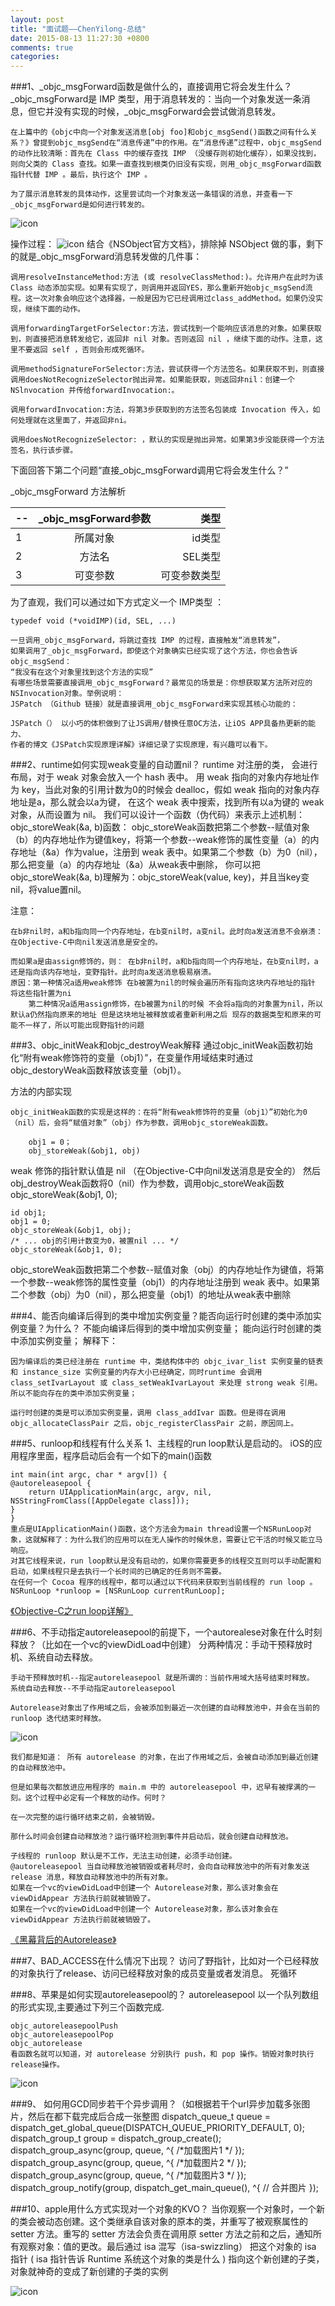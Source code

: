 ```yaml
---
layout: post
title: "面试题——ChenYilong-总结"
date: 2015-08-13 11:27:30 +0800
comments: true
categories: 
---
```


###1、_objc_msgForward函数是做什么的，直接调用它将会发生什么？
	_objc_msgForward是 IMP 类型，用于消息转发的：当向一个对象发送一条消息，但它并没有实现的时候，_objc_msgForward会尝试做消息转发。
	
	在上篇中的《objc中向一个对象发送消息[obj foo]和objc_msgSend()函数之间有什么关系？》曾提到objc_msgSend在“消息传递”中的作用。在“消息传递”过程中，objc_msgSend的动作比较清晰：首先在 Class 中的缓存查找 IMP （没缓存则初始化缓存），如果没找到，则向父类的 Class 查找。如果一直查找到根类仍旧没有实现，则用_objc_msgForward函数指针代替 IMP 。最后，执行这个 IMP 。
	
	为了展示消息转发的具体动作，这里尝试向一个对象发送一条错误的消息，并查看一下_objc_msgForward是如何进行转发的。
![icon](https://camo.githubusercontent.com/c06953c83cf1fd56eff670b88e4c3e0cc739c62d/687474703a2f2f692e696d6775722e636f6d2f556a626d5676422e706e67)

操作过程：
![icon](https://camo.githubusercontent.com/c5d6a506acdf37eefcb090e3f7911d85186623f4/687474703a2f2f692e696d6775722e636f6d2f414145527a31542e706e67)
	结合《NSObject官方文档》，排除掉 NSObject 做的事，剩下的就是_objc_msgForward消息转发做的几件事：

	调用resolveInstanceMethod:方法 (或 resolveClassMethod:)。允许用户在此时为该 Class 动态添加实现。如果有实现了，则调用并返回YES，那么重新开始objc_msgSend流程。这一次对象会响应这个选择器，一般是因为它已经调用过class_addMethod。如果仍没实现，继续下面的动作。

	调用forwardingTargetForSelector:方法，尝试找到一个能响应该消息的对象。如果获取到，则直接把消息转发给它，返回非 nil 对象。否则返回 nil ，继续下面的动作。注意，这里不要返回 self ，否则会形成死循环。

	调用methodSignatureForSelector:方法，尝试获得一个方法签名。如果获取不到，则直接调用doesNotRecognizeSelector抛出异常。如果能获取，则返回非nil：创建一个 NSlnvocation 并传给forwardInvocation:。

	调用forwardInvocation:方法，将第3步获取到的方法签名包装成 Invocation 传入，如何处理就在这里面了，并返回非ni。

	调用doesNotRecognizeSelector: ，默认的实现是抛出异常。如果第3步没能获得一个方法签名，执行该步骤。
	
下面回答下第二个问题“直接_objc_msgForward调用它将会发生什么？”

_objc_msgForward 方法解析

-- | _objc_msgForward参数 | 类型
:----------- | :-----------: | -----------:
1         | 所属对象        | id类型
2         | 方法名         | SEL类型
3         | 可变参数        | 可变参数类型

为了直观，我们可以通过如下方式定义一个 IMP类型 ：

	typedef void (*voidIMP)(id, SEL, ...)
	
	一旦调用_objc_msgForward，将跳过查找 IMP 的过程，直接触发“消息转发”，
	如果调用了_objc_msgForward，即使这个对象确实已经实现了这个方法，你也会告诉objc_msgSend：
	“我没有在这个对象里找到这个方法的实现”
	有哪些场景需要直接调用_objc_msgForward？最常见的场景是：你想获取某方法所对应的NSInvocation对象。举例说明：
	JSPatch （Github 链接）就是直接调用_objc_msgForward来实现其核心功能的：

	JSPatch（） 以小巧的体积做到了让JS调用/替换任意OC方法，让iOS APP具备热更新的能力、
	作者的博文《JSPatch实现原理详解》详细记录了实现原理，有兴趣可以看下。
	
	
###2、runtime如何实现weak变量的自动置nil？
	runtime 对注册的类， 会进行布局，对于 weak 对象会放入一个 hash 表中。 用 weak 指向的对象内存地址作为 key，当此对象的引用计数为0的时候会 dealloc，假如 weak 指向的对象内存地址是a，那么就会以a为键， 在这个 weak 表中搜索，找到所有以a为键的 weak 对象，从而设置为 nil。
	我们可以设计一个函数（伪代码）来表示上述机制：
	objc_storeWeak(&a, b)函数：
	objc_storeWeak函数把第二个参数--赋值对象（b）的内存地址作为键值key，将第一个参数--weak修饰的属性变量（a）的内存地址（&a）作为value，注册到 weak 表中。如果第二个参数（b）为0（nil），那么把变量（a）的内存地址（&a）从weak表中删除，
	你可以把objc_storeWeak(&a, b)理解为：objc_storeWeak(value, key)，并且当key变nil，将value置nil。
	
注意：

	在b非nil时，a和b指向同一个内存地址，在b变nil时，a变nil。此时向a发送消息不会崩溃：在Objective-C中向nil发送消息是安全的。

	而如果a是由assign修饰的，则： 在b非nil时，a和b指向同一个内存地址，在b变nil时，a还是指向该内存地址，变野指针。此时向a发送消息极易崩溃。
	原因：第一种情况a适用weak修饰 在b被置为nil的时候会遍历所有指向这块内存地址的指针 将这些指针置为ni 
		第二种情况a适用assign修饰，在b被置为nil的时候 不会将a指向的对象置为nil，所以默认a仍然指向原来的地址 但是这块地址被释放或者重新利用之后 现存的数据类型和原来的可能不一样了，所以可能出现野指针的问题
	
###3、objc_initWeak和objc_destroyWeak解释
 	通过objc_initWeak函数初始化“附有weak修饰符的变量（obj1）”，在变量作用域结束时通过objc_destoryWeak函数释放该变量（obj1）。
 	
方法的内部实现

```
objc_initWeak函数的实现是这样的：在将“附有weak修饰符的变量（obj1）”初始化为0（nil）后，会将“赋值对象”（obj）作为参数，调用objc_storeWeak函数。

	obj1 = 0；
	obj_storeWeak(&obj1, obj)
```

weak 修饰的指针默认值是 nil （在Objective-C中向nil发送消息是安全的）
然后obj_destroyWeak函数将0（nil）作为参数，调用objc_storeWeak函数
objc_storeWeak(&obj1, 0);

```
id obj1;
obj1 = 0;
objc_storeWeak(&obj1, obj);
/* ... obj的引用计数变为0，被置nil ... */
objc_storeWeak(&obj1, 0);
```
objc_storeWeak函数把第二个参数--赋值对象（obj）的内存地址作为键值，将第一个参数--weak修饰的属性变量（obj1）的内存地址注册到 weak 表中。如果第二个参数（obj）为0（nil），那么把变量（obj1）的地址从weak表中删除

###4、能否向编译后得到的类中增加实例变量？能否向运行时创建的类中添加实例变量？为什么？
	不能向编译后得到的类中增加实例变量；
能向运行时创建的类中添加实例变量；
解释下：

	因为编译后的类已经注册在 runtime 中，类结构体中的 objc_ivar_list 实例变量的链表 和 instance_size 实例变量的内存大小已经确定，同时runtime 会调用 class_setIvarLayout 或 class_setWeakIvarLayout 来处理 strong weak 引用。所以不能向存在的类中添加实例变量；

	运行时创建的类是可以添加实例变量，调用 class_addIvar 函数。但是得在调用 objc_allocateClassPair 之后，objc_registerClassPair 之前，原因同上。

###5、runloop和线程有什么关系
1、主线程的run loop默认是启动的。
	iOS的应用程序里面，程序启动后会有一个如下的main()函数

	int main(int argc, char * argv[]) {
	@autoreleasepool {
    	return UIApplicationMain(argc, argv, nil, 	NSStringFromClass([AppDelegate class]));
	}
	}
	重点是UIApplicationMain()函数，这个方法会为main thread设置一个NSRunLoop对象，这就解释了：为什么我们的应用可以在无人操作的时候休息，需要让它干活的时候又能立马响应。
	对其它线程来说，run loop默认是没有启动的，如果你需要更多的线程交互则可以手动配置和启动，如果线程只是去执行一个长时间的已确定的任务则不需要。
	在任何一个 Cocoa 程序的线程中，都可以通过以下代码来获取到当前线程的 run loop 。
	NSRunLoop *runloop = [NSRunLoop currentRunLoop];
[《Objective-C之run loop详解》](http://blog.csdn.net/wzzvictory/article/details/9237973)

###6、不手动指定autoreleasepool的前提下，一个autorealese对象在什么时刻释放？（比如在一个vc的viewDidLoad中创建）
	分两种情况：手动干预释放时机、系统自动去释放。

	手动干预释放时机--指定autoreleasepool 就是所谓的：当前作用域大括号结束时释放。
	系统自动去释放--不手动指定autoreleasepool

	Autorelease对象出了作用域之后，会被添加到最近一次创建的自动释放池中，并会在当前的 runloop 迭代结束时释放。
![icon](https://camo.githubusercontent.com/56f8ea718f47679e7771d247d8f6f820de2e0ab5/687474703a2f2f6936312e74696e797069632e636f6d2f32386b6f6477702e6a7067)

	我们都是知道： 所有 autorelease 的对象，在出了作用域之后，会被自动添加到最近创建的自动释放池中。

	但是如果每次都放进应用程序的 main.m 中的 autoreleasepool 中，迟早有被撑满的一刻。这个过程中必定有一个释放的动作。何时？

	在一次完整的运行循环结束之前，会被销毁。

	那什么时间会创建自动释放池？运行循环检测到事件并启动后，就会创建自动释放池。

	子线程的 runloop 默认是不工作，无法主动创建，必须手动创建。
	@autoreleasepool 当自动释放池被销毁或者耗尽时，会向自动释放池中的所有对象发送 release 消息，释放自动释放池中的所有对象。
	如果在一个vc的viewDidLoad中创建一个 Autorelease对象，那么该对象会在 viewDidAppear 方法执行前就被销毁了。
	如果在一个vc的viewDidLoad中创建一个 Autorelease对象，那么该对象会在 viewDidAppear 方法执行前就被销毁了。
	
[《黑幕背后的Autorelease》](http://blog.sunnyxx.com/2014/10/15/behind-autorelease/)

###7、BAD_ACCESS在什么情况下出现？
	访问了野指针，比如对一个已经释放的对象执行了release、访问已经释放对象的成员变量或者发消息。 死循环
	
###8、苹果是如何实现autoreleasepool的？
	autoreleasepool 以一个队列数组的形式实现,主要通过下列三个函数完成.

	objc_autoreleasepoolPush
	objc_autoreleasepoolPop
	objc_autorelease
	看函数名就可以知道，对 autorelease 分别执行 push，和 pop 操作。销毁对象时执行release操作。
![icon](https://camo.githubusercontent.com/1e77679169328e5128722b3268bf9a488fc00ae2/687474703a2f2f6936302e74696e797069632e636f6d2f31356d666a31312e6a7067)


###9、 如何用GCD同步若干个异步调用？（如根据若干个url异步加载多张图片，然后在都下载完成后合成一张整图
	dispatch_queue_t queue = dispatch_get_global_queue(DISPATCH_QUEUE_PRIORITY_DEFAULT, 0);
	dispatch_group_t group = dispatch_group_create();
	dispatch_group_async(group, queue, ^{ /*加载图片1 */ });
	dispatch_group_async(group, queue, ^{ /*加载图片2 */ });
	dispatch_group_async(group, queue, ^{ /*加载图片3 */ }); 
	dispatch_group_notify(group, dispatch_get_main_queue(), 	^{
        	// 合并图片
	});

###10、apple用什么方式实现对一个对象的KVO？
	当你观察一个对象时，一个新的类会被动态创建。这个类继承自该对象的原本的类，并重写了被观察属性的 setter 方法。重写的 setter 方法会负责在调用原 setter 方法之前和之后，通知所有观察对象：值的更改。最后通过 isa 混写（isa-swizzling） 把这个对象的 isa 指针 ( isa 指针告诉 Runtime 系统这个对象的类是什么 ) 指向这个新创建的子类，对象就神奇的变成了新创建的子类的实例

![icon](https://camo.githubusercontent.com/9517b0d78961b5f32cf3392b99964f2e1f79fb35/687474703a2f2f6936322e74696e797069632e636f6d2f7379353775722e6a7067)


